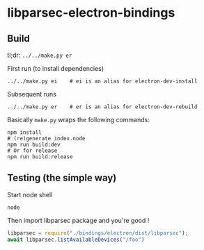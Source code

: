 # libparsec-electron-bindings

## Build

tl;dr: `../../make.py er`

First run (to install dependencies)

```shell
../../make.py ei    # ei is an alias for electron-dev-install
```

Subsequent runs

```shell
../../make.py er    # er is an alias for electron-dev-rebuild
```

Basically `make.py` wraps the following commands:

```shell
npm install
# (re)generate index.node
npm run build:dev
# Or for release
npm run build:release
```

## Testing (the simple way)

Start node shell

```shell
node
```

Then import libparsec package and you're good !

```javascript
libparsec = require("./bindings/electron/dist/libparsec");
await libparsec.listAvailableDevices("/foo")
```
